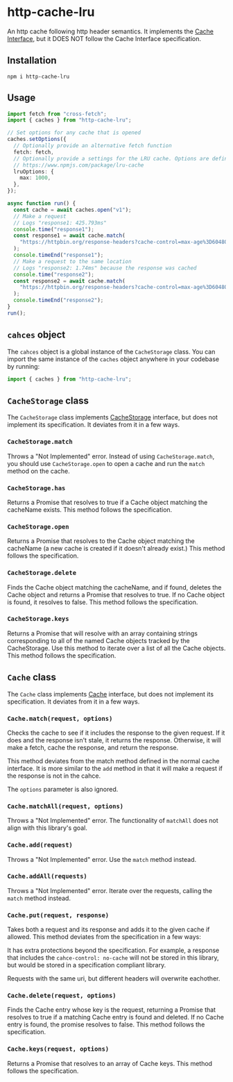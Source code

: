 # http-cache-lru

An http cache following http header semantics. It implements the [Cache Interface](https://developer.mozilla.org/en-US/docs/Web/API/Cache), but it DOES NOT follow the Cache Interface specification.

## Installation

```
npm i http-cache-lru
```

## Usage
```typescript
import fetch from "cross-fetch";
import { caches } from "http-cache-lru";

// Set options for any cache that is opened
caches.setOptions({
  // Optionally provide an alternative fetch function
  fetch: fetch,
  // Optionally provide a settings for the LRU cache. Options are defined here:
  // https://www.npmjs.com/package/lru-cache
  lruOptions: {
    max: 1000,
  },
});

async function run() {
  const cache = await caches.open("v1");
  // Make a request
  // Logs "response1: 425.793ms"
  console.time("response1");
  const response1 = await cache.match(
    "https://httpbin.org/response-headers?cache-control=max-age%3D604800"
  );
  console.timeEnd("response1");
  // Make a request to the same location
  // Logs "response2: 1.74ms" because the response was cached
  console.time("response2");
  const response2 = await cache.match(
    "https://httpbin.org/response-headers?cache-control=max-age%3D604800"
  );
  console.timeEnd("response2");
}
run();
```

## `cahces` object
The `cahces` object is a global instance of the `CacheStorage` class. You can import the same instance of the `caches` object anywhere in your codebase by running:

```typescript
import { caches } from "http-cache-lru";
```

## `CacheStorage` class
The `CacheStorage` class implements [CacheStorage](https://developer.mozilla.org/en-US/docs/Web/API/CacheStorage) interface, but does not implement its specification. It deviates from it in a few ways.

### `CacheStorage.match`
Throws a "Not Implemented" error. Instead of using `CacheStorage.match`, you should use `CacheStorage.open` to open a cache and run the `match` method on the cache.

### `CacheStorage.has`
Returns a Promise that resolves to true if a Cache object matching the cacheName exists. This method follows the specification.

### `CacheStorage.open`
Returns a Promise that resolves to the Cache object matching the cacheName (a new cache is created if it doesn't already exist.) This method follows the specification.

### `CacheStorage.delete`
Finds the Cache object matching the cacheName, and if found, deletes the Cache object and returns a Promise that resolves to true. If no Cache object is found, it resolves to false. This method follows the specification.

### `CacheStorage.keys`
Returns a Promise that will resolve with an array containing strings corresponding to all of the named Cache objects tracked by the CacheStorage. Use this method to iterate over a list of all the Cache objects. This method follows the specification.

## `Cache` class
The `Cache` class implements [Cache](https://developer.mozilla.org/en-US/docs/Web/API/Cache) interface, but does not implement its specification. It deviates from it in a few ways.


### `Cache.match(request, options)`
Checks the cache to see if it includes the response to the given request. If it does and the response isn't stale, it returns the response. Otherwise, it will make a fetch, cache the response, and return the response.

This method deviates from the match method defined in the normal cache interface. It is more similar to the `add` method in that it will make a request if the response is not in the cahce.

The `options` parameter is also ignored.

### `Cache.matchAll(request, options)`
Throws a "Not Implemented" error. The functionality of `matchAll` does not align with this library's goal.

### `Cache.add(request)`
Throws a "Not Implemented" error. Use the `match` method instead.

### `Cache.addAll(requests)`
Throws a "Not Implemented" error. Iterate over the requests, calling the `match` method instead.

### `Cache.put(request, response)`
Takes both a request and its response and adds it to the given cache if allowed. This method deviates from the specification in a few ways:

It has extra protections beyond the specification. For example, a response that includes the `cahce-control: no-cache` will not be stored in this library, but would be stored in a specification compliant library.

Requests with the same uri, but different headers will overwrite eachother.

### `Cache.delete(request, options)`
Finds the Cache entry whose key is the request, returning a Promise that resolves to true if a matching Cache entry is found and deleted. If no Cache entry is found, the promise resolves to false. This method follows the specification.
 
### `Cache.keys(request, options)`
Returns a Promise that resolves to an array of Cache keys. This method follows the specification.
